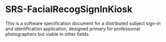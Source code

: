 # SRS-FacialRecogSignInKiosk
This is a software specification document for a distributed subject sign-in and identification application, designed primary for professional photographers but viable in other fields.
